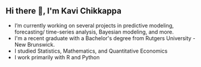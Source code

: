 ## Hi there 👋, I'm Kavi Chikkappa
- I’m currently working on several projects in predictive modeling, forecasting/ time-series analysis, Bayesian modeling, and more.
- I'm a recent graduate with a Bachelor's degree from Rutgers University - New Brunswick.
- I studied Statistics, Mathematics, and Quantitative Economics
- I work primarily with R and Python

<!--
**kvchikkappa/kvchikkappa** is a ✨ _special_ ✨ repository because its `README.md` (this file) appears on your GitHub profile.

Here are some ideas to get you started:

- 🔭 I’m currently working on ...
- 🌱 I’m currently learning ...
- 👯 I’m looking to collaborate on ...
- 🤔 I’m looking for help with ...
- 💬 Ask me about ...
- 📫 How to reach me: ...
- 😄 Pronouns: ...
- ⚡ Fun fact: ...
-->
